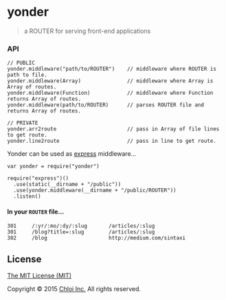 # yonder

> a ROUTER for serving front-end applications

### API

    // PUBLIC
    yonder.middleware("path/to/ROUTER")    // middleware where ROUTER is path to file.
    yonder.middleware(Array)               // middleware where Array is Array of routes.
    yonder.middleware(Function)            // middleware where Function returns Array of routes.
    yonder.middleware(path/to/ROUTER)      // parses ROUTER file and returns Array of routes.

    // PRIVATE
    yonder.arr2route                       // pass in Array of file lines to get route.
    yonder.line2route                      // pass in line to get route.


Yonder can be used as [express](https://expressjs.com/) middleware…

    var yonder = require("yonder")

    require("express")()
      .use(static(__dirname + "/public"))
      .use(yonder.middleware(__dirname + "/public/ROUTER"))
      .listen()

#### In your `ROUTER` file…

    301     /:yr/:mo/:dy/:slug       /articles/:slug
    301     /blog?title=:slug        /articles/:slug
    302     /blog                    http://medium.com/sintaxi

## License

[The MIT License (MIT)](LICENSE.md)

Copyright © 2015 [Chloi Inc.](http://chloi.io) All rights reserved.
